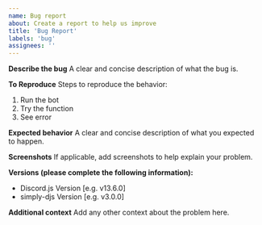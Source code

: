 ```yaml
---
name: Bug report
about: Create a report to help us improve
title: 'Bug Report'
labels: 'bug'
assignees: ''
---
```


**Describe the bug**
A clear and concise description of what the bug is.

**To Reproduce**
Steps to reproduce the behavior:

1. Run the bot
2. Try the function
3. See error

**Expected behavior**
A clear and concise description of what you expected to happen.

**Screenshots**
If applicable, add screenshots to help explain your problem.

**Versions (please complete the following information):**

- Discord.js Version [e.g. v13.6.0]
- simply-djs Version [e.g. v3.0.0]

**Additional context**
Add any other context about the problem here.
